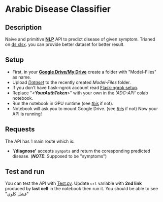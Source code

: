 # Arabic Disease Classifier 

## Description
Naive and primitive **[NLP](https://www.ibm.com/cloud/learn/natural-language-processing)** API to predict disease of given symptom. Trianed on [ds.xlsx](https://github.com/MahmoudHussienMohamed/Flask-APIs/blob/main/Flask-ngrok-APIs-Arabic-Disease-Classifier-API/ds.xlsx).
you can provide better dataset for better result.

## Setup
- First, in your **[Google Drive/My Drive](https://drive.google.com/drive/my-drive)** create a folder with "Model-Files" as name.
- Upload *[Dataset](https://github.com/MahmoudHussienMohamed/Flask-APIs/blob/main/Flask-ngrok-APIs-Arabic-Disease-Classifier-API/ds.xlsx)* to the recently created *Model-Files* folder.
- If you don't have flask-ngrok account read [Flask-ngrok setup](https://github.com/MahmoudHussienMohamed/Flask-APIs#flask-ngrok-setup).
- Replace "\<***YourAuthToken***\>" with your own in the *'ADC-API'* colab notebook.
- Run the notebook in GPU runtime (see *[this](https://github.com/MahmoudHussienMohamed/Flask-APIs#google-colab)* if not).
- Notebook will ask you to mount Google Drive. (see *[this](https://github.com/MahmoudHussienMohamed/Flask-APIs#google-drive)* if not)
Now your API is running!

## Requests
The API has 1 main route which is:
- **'/diagnose'** accepts `sympots` and return the coresponding predicted disease. (***NOTE***: Supposed to be "symptoms")


## Test and run
You can test the API with [Test.py](https://github.com/MahmoudHussienMohamed/Flask-APIs/blob/main/Flask-ngrok-APIs-Arabic-Disease-Classifier-API/Test.py).
Update `url` variable with **2nd link** produced by **last cell** in the notebook then run it.
You should be able to see "فشل كلوي"


